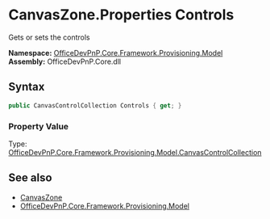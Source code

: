 # CanvasZone.Properties Controls
 Gets or sets the controls   

**Namespace:** [OfficeDevPnP.Core.Framework.Provisioning.Model](OfficeDevPnP.Core.Framework.Provisioning.Model.md)  
**Assembly:** OfficeDevPnP.Core.dll  
## Syntax
```C#
public CanvasControlCollection Controls { get; }
```

### Property Value
Type: [OfficeDevPnP.Core.Framework.Provisioning.Model.CanvasControlCollection](OfficeDevPnP.Core.Framework.Provisioning.Model.CanvasControlCollection.md)  

## See also
- [CanvasZone](OfficeDevPnP.Core.Framework.Provisioning.Model.CanvasZone.md) 
- [OfficeDevPnP.Core.Framework.Provisioning.Model](OfficeDevPnP.Core.Framework.Provisioning.Model.md) 
